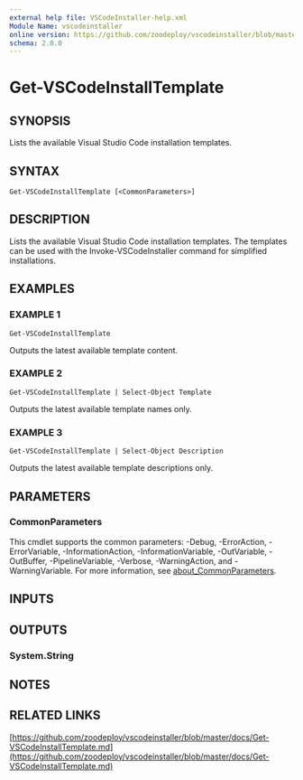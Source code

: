 ```yaml
---
external help file: VSCodeInstaller-help.xml
Module Name: vscodeinstaller
online version: https://github.com/zoodeploy/vscodeinstaller/blob/master/docs/Get-VSCodeInstallTemplate.md
schema: 2.0.0
---
```


# Get-VSCodeInstallTemplate

## SYNOPSIS
Lists the available Visual Studio Code installation templates.

## SYNTAX

```
Get-VSCodeInstallTemplate [<CommonParameters>]
```

## DESCRIPTION
Lists the available Visual Studio Code installation templates.
The templates can be used with the
Invoke-VSCodeInstaller command for simplified installations.

## EXAMPLES

### EXAMPLE 1
```
Get-VSCodeInstallTemplate
```

Outputs the latest available template content.

### EXAMPLE 2
```
Get-VSCodeInstallTemplate | Select-Object Template
```

Outputs the latest available template names only.

### EXAMPLE 3
```
Get-VSCodeInstallTemplate | Select-Object Description
```

Outputs the latest available template descriptions only.

## PARAMETERS

### CommonParameters
This cmdlet supports the common parameters: -Debug, -ErrorAction, -ErrorVariable, -InformationAction, -InformationVariable, -OutVariable, -OutBuffer, -PipelineVariable, -Verbose, -WarningAction, and -WarningVariable. For more information, see [about_CommonParameters](http://go.microsoft.com/fwlink/?LinkID=113216).

## INPUTS

## OUTPUTS

### System.String
## NOTES

## RELATED LINKS

[https://github.com/zoodeploy/vscodeinstaller/blob/master/docs/Get-VSCodeInstallTemplate.md](https://github.com/zoodeploy/vscodeinstaller/blob/master/docs/Get-VSCodeInstallTemplate.md)

